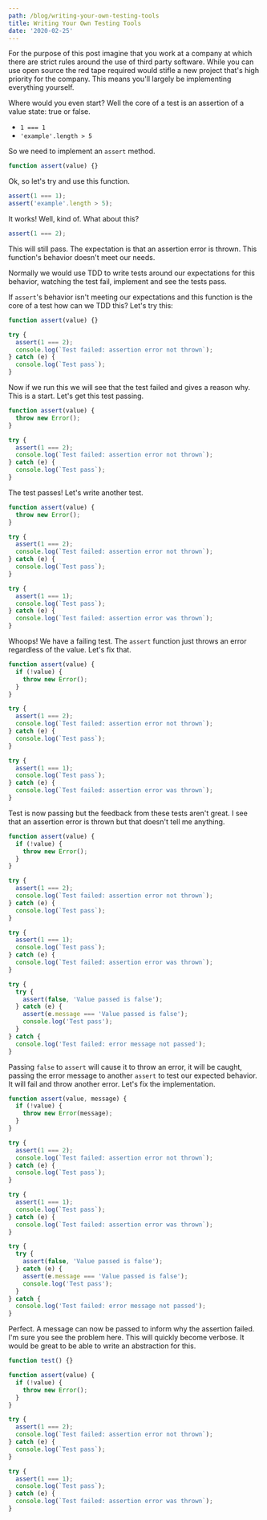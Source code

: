 ```yaml
---
path: /blog/writing-your-own-testing-tools
title: Writing Your Own Testing Tools
date: '2020-02-25'
---
```


For the purpose of this post imagine that you work at a company at which there are strict rules around the use of third party software. While you can use open source the red tape required would stifle a new project that's high priority for the company. This means you'll largely be implementing everything yourself.

Where would you even start? Well the core of a test is an assertion of a value state: true or false.

- `1 === 1`
- `'example'.length > 5`

So we need to implement an `assert` method.

```javascript
function assert(value) {}
```

Ok, so let's try and use this function.

```javascript
assert(1 === 1);
assert('example'.length > 5);
```

It works! Well, kind of. What about this?

```javascript
assert(1 === 2);
```

This will still pass. The expectation is that an assertion error is thrown. This function's behavior doesn't meet our needs.

Normally we would use TDD to write tests around our expectations for this behavior, watching the test fail, implement and see the tests pass.

If `assert`'s behavior isn't meeting our expectations and this function is the core of a test how can we TDD this? Let's try this:

```javascript
function assert(value) {}

try {
  assert(1 === 2);
  console.log(`Test failed: assertion error not thrown`);
} catch (e) {
  console.log(`Test pass`);
}
```

Now if we run this we will see that the test failed and gives a reason why. This is a start. Let's get this test passing.

```javascript
function assert(value) {
  throw new Error();
}

try {
  assert(1 === 2);
  console.log(`Test failed: assertion error not thrown`);
} catch (e) {
  console.log(`Test pass`);
}
```

The test passes! Let's write another test.

```javascript
function assert(value) {
  throw new Error();
}

try {
  assert(1 === 2);
  console.log(`Test failed: assertion error not thrown`);
} catch (e) {
  console.log(`Test pass`);
}

try {
  assert(1 === 1);
  console.log(`Test pass`);
} catch (e) {
  console.log(`Test failed: assertion error was thrown`);
}
```

Whoops! We have a failing test. The `assert` function just throws an error regardless of the value. Let's fix that.

```javascript
function assert(value) {
  if (!value) {
    throw new Error();
  }
}

try {
  assert(1 === 2);
  console.log(`Test failed: assertion error not thrown`);
} catch (e) {
  console.log(`Test pass`);
}

try {
  assert(1 === 1);
  console.log(`Test pass`);
} catch (e) {
  console.log(`Test failed: assertion error was thrown`);
}
```

Test is now passing but the feedback from these tests aren't great. I see that an assertion error is thrown but that doesn't tell me anything.

```javascript
function assert(value) {
  if (!value) {
    throw new Error();
  }
}

try {
  assert(1 === 2);
  console.log(`Test failed: assertion error not thrown`);
} catch (e) {
  console.log(`Test pass`);
}

try {
  assert(1 === 1);
  console.log(`Test pass`);
} catch (e) {
  console.log(`Test failed: assertion error was thrown`);
}

try {
  try {
    assert(false, 'Value passed is false');
  } catch (e) {
    assert(e.message === 'Value passed is false');
    console.log('Test pass');
  }
} catch {
  console.log('Test failed: error message not passed');
}
```

Passing `false` to `assert` will cause it to throw an error, it will be caught, passing the error message to another `assert` to test our expected behavior. It will fail and throw another error. Let's fix the implementation.

```javascript
function assert(value, message) {
  if (!value) {
    throw new Error(message);
  }
}

try {
  assert(1 === 2);
  console.log(`Test failed: assertion error not thrown`);
} catch (e) {
  console.log(`Test pass`);
}

try {
  assert(1 === 1);
  console.log(`Test pass`);
} catch (e) {
  console.log(`Test failed: assertion error was thrown`);
}

try {
  try {
    assert(false, 'Value passed is false');
  } catch (e) {
    assert(e.message === 'Value passed is false');
    console.log('Test pass');
  }
} catch {
  console.log('Test failed: error message not passed');
}
```

Perfect. A message can now be passed to inform why the assertion failed. I'm sure you see the problem here. This will quickly become verbose. It would be great to be able to write an abstraction for this.

```javascript
function test() {}

function assert(value) {
  if (!value) {
    throw new Error();
  }
}

try {
  assert(1 === 2);
  console.log(`Test failed: assertion error not thrown`);
} catch (e) {
  console.log(`Test pass`);
}

try {
  assert(1 === 1);
  console.log(`Test pass`);
} catch (e) {
  console.log(`Test failed: assertion error was thrown`);
}
```

